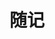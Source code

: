 ---
title: 随记

albums: [
        ["/images/photos/随心/1.jpeg", "杭州 · 西湖"],
        ["http://songxj01.gitee.io/image/photography/随记/suiji_秋银杏.webp", "SWU·秋"],
		["http://songxj01.gitee.io/image/photography/随记/suiji_1.webp", "重庆-北仓"],
        ["http://songxj01.gitee.io/image/photography/随记/suiji_2.webp", "及时行乐"],
        ["http://songxj01.gitee.io/image/photography/随记/suiji_3.webp", "生命"],
        ["http://songxj01.gitee.io/image/photography/随记/suiji_4.webp", "重庆-鲤鱼池"],
        ["http://songxj01.gitee.io/image/photography/随记/suiji_5.webp", "DIY小蛋糕"]
	]
---